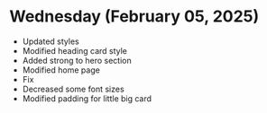 # Wednesday (February 05, 2025)

- Updated styles
- Modified heading card style
- Added strong to hero section
- Modified home page
- Fix
- Decreased some font sizes
- Modified padding for little big card
